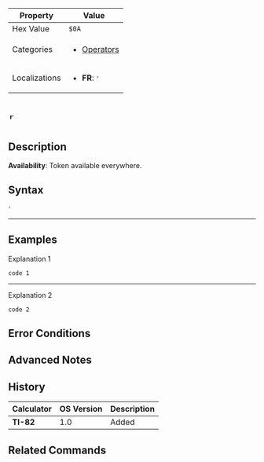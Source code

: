 | Property      | Value |
|---------------|-------|
| Hex Value     | `$0A`|
| Categories    | <ul><li>[Operators](<../categories/Operators.md>)</li></ul> |
| Localizations | <ul><li><b>FR</b>: `ʳ`</li></ul> |

# `ʳ`

## Description



<b>Availability</b>: Token available everywhere.

## Syntax
`ʳ`

<hr>

## Examples

Explanation 1
```ti-basic
code 1
```
---
Explanation 2
```ti-basic
code 2
```

## Error Conditions


## Advanced Notes


## History
| Calculator | OS Version | Description |
|------------|------------|-------------|
| <b>TI-82</b> | 1.0 | Added |

## Related Commands

